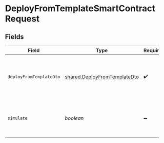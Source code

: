# DeployFromTemplateSmartContractRequest


## Fields

| Field                                                                        | Type                                                                         | Required                                                                     | Description                                                                  |
| ---------------------------------------------------------------------------- | ---------------------------------------------------------------------------- | ---------------------------------------------------------------------------- | ---------------------------------------------------------------------------- |
| `deployFromTemplateDto`                                                      | [shared.DeployFromTemplateDto](../../models/shared/deployfromtemplatedto.md) | :heavy_check_mark:                                                           | Deploy smart contract from template body payload.                            |
| `simulate`                                                                   | *boolean*                                                                    | :heavy_minus_sign:                                                           | Boolean for transaction simulation. Will estimate gas price.                 |